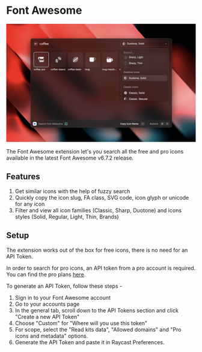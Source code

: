 # Font Awesome

![screenshot](./metadata/font-awesome-2.png)

The Font Awesome extension let's you search all the free and pro icons available in the latest Font Awesome v6.7.2 release.

## Features

1. Get similar icons with the help of fuzzy search
2. Quickly copy the icon slug, FA class, SVG code, icon glyph or unicode for any icon
3. Filter and view all icon families (Classic, Sharp, Duotone) and icons styles (Solid, Regular, Light, Thin, Brands)

## Setup

The extension works out of the box for free icons, there is no need for an API Token.

In order to search for pro icons, an API token from a pro account is required. You can find the pro plans [here](https://fontawesome.com/plans).

To generate an API Token, follow these steps -

1. Sign in to your Font Awesome account
2. Go to your accounts page
3. In the general tab, scroll down to the API Tokens section and click "Create a new API Token"
4. Choose "Custom" for "Where will you use this token"
5. For scope, select the "Read kits data", "Allowed domains" and "Pro icons and metadata" options.
6. Generate the API Token and paste it in Raycast Preferences.
